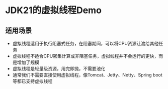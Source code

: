 # JDK21的虚拟线程Demo

## 适用场景

- 虚拟线程适用于执行阻塞式任务，在阻塞期间，可以将CPU资源让渡给其他任务
- 虚拟线程不适合CPU密集计算或非阻塞任务，虚拟线程并不会运行的更快，而是增加了规模
- 虚拟线程是轻量级资源，用完即抛，不需要池化
- 通常我们不需要直接使用虚拟线程，像Tomcat、Jetty、Netty、Spring boot等都已支持虚拟线程